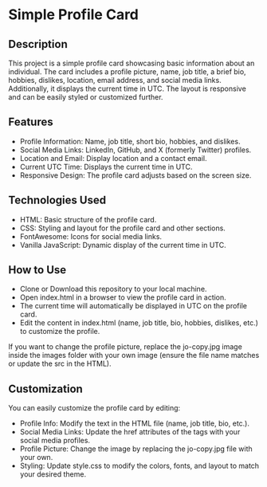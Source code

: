 # Simple Profile Card
## Description

This project is a simple profile card showcasing basic information about an individual. The card includes a profile picture, name, job title, a brief bio, hobbies, dislikes, location, email address, and social media links. Additionally, it displays the current time in UTC. The layout is responsive and can be easily styled or customized further.

## Features

- Profile Information: Name, job title, short bio, hobbies, and dislikes.
- Social Media Links: LinkedIn, GitHub, and X (formerly Twitter) profiles.
- Location and Email: Display location and a contact email.
- Current UTC Time: Displays the current time in UTC.
- Responsive Design: The profile card adjusts based on the screen size.

## Technologies Used

- HTML: Basic structure of the profile card.
- CSS: Styling and layout for the profile card and other sections.
- FontAwesome: Icons for social media links.
- Vanilla JavaScript: Dynamic display of the current time in UTC.


## How to Use

- Clone or Download this repository to your local machine.
- Open index.html in a browser to view the profile card in action.
- The current time will automatically be displayed in UTC on the profile card.
- Edit the content in index.html (name, job title, bio, hobbies, dislikes, etc.) to customize the profile.

If you want to change the profile picture, replace the jo-copy.jpg image inside the images folder with your own image (ensure the file name matches or update the src in the HTML).



## Customization

You can easily customize the profile card by editing:

- Profile Info: Modify the text in the HTML file (name, job title, bio, etc.).
- Social Media Links: Update the href attributes of the <a> tags with your social media profiles.
- Profile Picture: Change the image by replacing the jo-copy.jpg file with your own.
- Styling: Update style.css to modify the colors, fonts, and layout to match your desired theme.